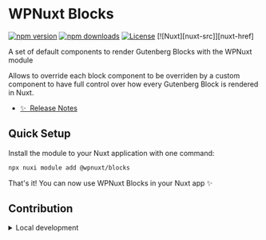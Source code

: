 # WPNuxt Blocks

[![npm version][npm-version-src]][npm-version-href]
[![npm downloads][npm-downloads-src]][npm-downloads-href]
[![License][license-src]][license-href]
[![Nuxt][nuxt-src]][nuxt-href]

A set of default components to render Gutenberg Blocks with the WPNuxt module

Allows to override each block component to be overriden by a custom component to have full control over how every Gutenberg Block is rendered in Nuxt.

- [✨ &nbsp;Release Notes](/CHANGELOG.md)
<!-- - [🏀 Online playground](https://stackblitz.com/github/wpnuxt/wpnuxt-blocks?file=playground%2Fapp.vue) -->
<!-- - [📖 &nbsp;Documentation](https://wpnuxt.com) -->


## Quick Setup

Install the module to your Nuxt application with one command:

```bash
npx nuxi module add @wpnuxt/blocks
```

That's it! You can now use WPNuxt Blocks in your Nuxt app ✨


## Contribution

<details>
  <summary>Local development</summary>
  
  ```bash
  # Install dependencies
  pnpm install
  
  # Generate type stubs
  pnpm run dev:prepare
  
  # Develop with the playground
  pnpm run dev
  
  # Build the playground
  pnpm run dev:build
  
  # Run ESLint
  pnpm run lint
  
  # Run Vitest
  pnpm run test
  pnpm run test:watch
  
  # Release new version
  pnpm run release
  ```

</details>


<!-- Badges -->
[npm-version-src]: https://img.shields.io/npm/v/@wpnuxt/core/latest.svg?style=flat&colorA=020420&colorB=00DC82
[npm-version-href]: https://www.npmjs.com/package/@wpnuxt/core

[npm-downloads-src]: https://img.shields.io/npm/dm/@wpnuxt/core.svg?style=flat&colorA=020420&colorB=00DC82
[npm-downloads-href]: https://npmjs.com/package/@wpnuxt/core

[license-src]: https://img.shields.io/npm/l/@wpnuxt/core.svg?style=flat&colorA=020420&colorB=00DC82
[license-href]: https://npmjs.com/package/@wpnuxt/core

